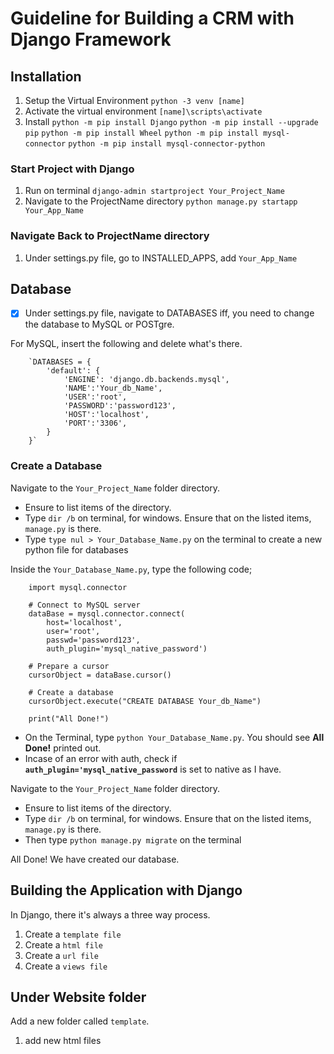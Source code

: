 # Guideline for Building a CRM with Django Framework

## Installation

1. Setup the Virtual Environment `python -3 venv [name]`
2. Activate the virtual environment `[name]\scripts\activate`
3. Install 
            `python -m pip install Django`
            `python -m pip install --upgrade pip`
            `python -m pip install Wheel`
            `python -m pip install mysql-connector`
            `python -m pip install mysql-connector-python`

### Start Project with Django
1. Run on terminal
            `django-admin startproject Your_Project_Name`
2. Navigate to the ProjectName directory
            `python manage.py startapp Your_App_Name`

### Navigate Back to ProjectName directory
1. Under settings.py file, go to INSTALLED_APPS, add `Your_App_Name`

## Database
- [x] Under settings.py file, navigate to DATABASES iff, you need to change the database to MySQL or POSTgre.

For MySQL, insert the following and delete what's there.

        `DATABASES = {
            'default': {
                'ENGINE': 'django.db.backends.mysql',
                'NAME':'Your_db_Name',
                'USER':'root',
                'PASSWORD':'password123',
                'HOST':'localhost',
                'PORT':'3306',
            }
        }`

### Create a Database
Navigate to the `Your_Project_Name` folder directory.
* Ensure to list items of the directory.
* Type `dir /b` on terminal, for windows. Ensure that on the listed items, `manage.py` is there.
* Type `type nul > Your_Database_Name.py` on the terminal to create a new python file for databases

Inside the `Your_Database_Name.py`, type the following code;

        import mysql.connector

        # Connect to MySQL server
        dataBase = mysql.connector.connect(
            host='localhost',
            user='root',
            passwd='password123',
            auth_plugin='mysql_native_password')

        # Prepare a cursor
        cursorObject = dataBase.cursor()

        # Create a database 
        cursorObject.execute("CREATE DATABASE Your_db_Name")

        print("All Done!")

* On the Terminal, type `python Your_Database_Name.py`. You should see **All Done!** printed out.
* Incase of an error with auth, check if **`auth_plugin='mysql_native_password`** is set to native as I have.

Navigate to the `Your_Project_Name` folder directory.
* Ensure to list items of the directory.
* Type `dir /b` on terminal, for windows. Ensure that on the listed items, `manage.py` is there.
* Then type `python manage.py migrate` on the terminal

All Done! We have created our database.

## Building the Application with Django
In Django, there it's always a three way process.
1. Create a `template file`
2. Create a `html file`
3. Create a `url file`
4. Create a `views file`

## Under Website folder
Add a new folder called `template`.
1. add new html files








